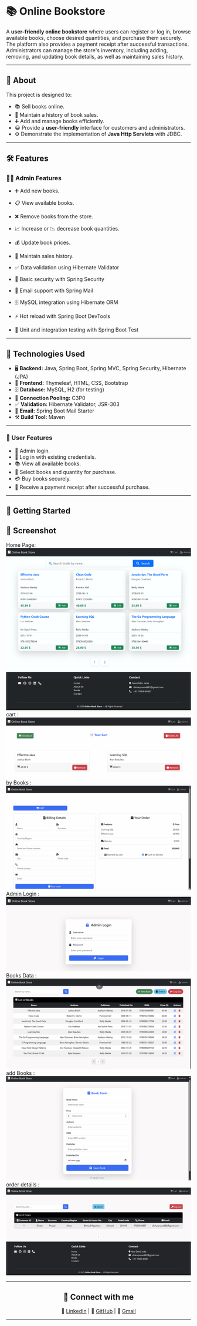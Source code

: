 # 📚 Online Bookstore     
     
A **user-friendly online bookstore** where users can register or log in, browse available books, choose desired quantities, and purchase them securely. The platform also provides a payment receipt after successful transactions.  
Administrators can manage the store's inventory, including adding, removing, and updating book details, as well as maintaining sales history.

---       
           
## 📖 About  
This project is designed to:   
- 📚 Sell books online.  
- 🧾 Maintain a history of book sales.  
- ➕ Add and manage books efficiently.  
- 😀 Provide a **user-friendly** interface for customers and administrators.  
- ⚙️ Demonstrate the implementation of **Java Http Servlets** with JDBC.  

---

## 🛠 Features

### **👨‍💼 Admin Features**
- ➕ Add new books.   
- 📋 View available books.  
- ❌ Remove books from the store.  
- 📈 Increase or 📉 decrease book quantities.  
- 💰 Update book prices.  
- 🧾 Maintain sales history.  

- ✅ Data validation using Hibernate Validator  
- 🔐 Basic security with Spring Security  
- 📧 Email support with Spring Mail  
- 🗄️ MySQL integration using Hibernate ORM  
- ⚡ Hot reload with Spring Boot DevTools  
- 🧪 Unit and integration testing with Spring Boot Test  

---

## 🧰 Technologies Used
- 🖥️ **Backend:** Java, Spring Boot, Spring MVC, Spring Security, Hibernate (JPA)  
- 🎨 **Frontend:** Thymeleaf, HTML, CSS, Bootstrap  
- 🗄️ **Database:** MySQL, H2 (for testing)  
- 🔌 **Connection Pooling:** C3P0  
- ✅ **Validation:** Hibernate Validator, JSR-303  
- 📧 **Email:** Spring Boot Mail Starter  
- ⚒️ **Build Tool:** Maven  

---

### **👥 User Features**
- 🔑 Admin login.  
- 👤 Log in with existing credentials.  
- 📚 View all available books.  
- 🛒 Select books and quantity for purchase.  
- 💳 Buy books securely.  
- 🧾 Receive a payment receipt after successful purchase.  

    
---
  
## 🚀 Getting Started

## 📸 Screenshot
 Home Page:
![Books-store Output](src/main/resources/static/images/bookh.png)
cart :
![Books-store Output](src/main/resources/static/images/cart.png)
by  Books :
![Books-store Output](src/main/resources/static/images/by.png)
Admin Login :
![Books-store Output](src/main/resources/static/images/login.png)
Books Data :
![Books-store Output](src/main/resources/static/images/books.png)
add  Books :
![Books-store Output](src/main/resources/static/images/bookfrom.png)
order  details :
![Books-store Output](src/main/resources/static/images/order.png)

---
<div align="center" >  
    
## 🔗 Connect with me

 💼 [LinkedIn](https://www.linkedin.com/in/dinkarprasadjava)  |  🐙 [GitHub](https://github.com/DK12345678D) | 📧 [Gmail](mailto:dinkarprasad682@gmail.com) 
 
 ---
</div>

